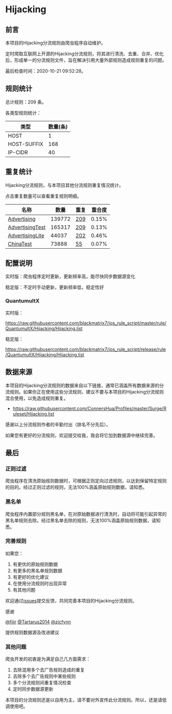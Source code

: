 # Hijacking

## 前言

本项目的Hijacking分流规则由爬虫程序自动维护。

定时爬取互联网上开源的Hijacking分流规则，将其进行清洗、去重、合并、优化后，形成单一的分流规则文件，旨在解决引用大量外部规则造成规则重复的问题。


最后检查时间：2020-10-21 09:52:28。

## 规则统计

总计规则：209 条。

各类型规则统计：

| 类型 | 数量(条) |
| ---- | ---- |
| HOST | 1 |
| HOST-SUFFIX | 168 |
| IP-CIDR | 40 |
## 重复统计

Hijacking分流规则，与本项目其他分流规则重复情况统计。

点击重复数量可以查看重复规则明细。

| 名称 | 数量 | 重复 | 重合度 |
| ---- | ---- | ---- | ------ |
|  [Advertising](https://github.com/blackmatrix7/ios_rule_script/tree/master/rule/QuantumultX/Advertising)    | 139772   | [209](https://github.com/blackmatrix7/ios_rule_script/tree/master/rule/QuantumultX/Hijacking/Repeat/Advertising.list)   |   0.15%  |
|  [AdvertisingTest](https://github.com/blackmatrix7/ios_rule_script/tree/master/rule/QuantumultX/AdvertisingTest)    | 165317   | [209](https://github.com/blackmatrix7/ios_rule_script/tree/master/rule/QuantumultX/Hijacking/Repeat/AdvertisingTest.list)   |   0.13%  |
|  [AdvertisingLite](https://github.com/blackmatrix7/ios_rule_script/tree/master/rule/QuantumultX/AdvertisingLite)    | 44037   | [202](https://github.com/blackmatrix7/ios_rule_script/tree/master/rule/QuantumultX/Hijacking/Repeat/AdvertisingLite.list)   |   0.46%  |
|  [ChinaTest](https://github.com/blackmatrix7/ios_rule_script/tree/master/rule/QuantumultX/ChinaTest)    | 73888   | [55](https://github.com/blackmatrix7/ios_rule_script/tree/master/rule/QuantumultX/Hijacking/Repeat/ChinaTest.list)   |   0.07%  |
## 配置说明

实时版：爬虫程序定时更新，更新频率高，能尽快同步数据源变化

稳定版：不定时手动更新，更新频率低，稳定性好

### QuantumultX 
实时版：

https://raw.githubusercontent.com/blackmatrix7/ios_rule_script/master/rule/QuantumultX/Hijacking/Hijacking.list

稳定版：

https://raw.githubusercontent.com/blackmatrix7/ios_rule_script/release/rule/QuantumultX/Hijacking/Hijacking.list

## 数据来源

本项目的Hijacking分流规则的数据来自以下链接，通常已涵盖所有数据来源的分流规则。如果你正在使用这些分流规则，建议不要与本项目的Hijacking分流规则混合使用，以免造成规则重复。

- https://raw.githubusercontent.com/ConnersHua/Profiles/master/Surge/Ruleset/Hijacking.list


感谢以上分流规则作者的辛勤付出（排名不分先后）。

如果您有更好的分流规则，欢迎提交给我，我会将它加到数据源中继续完善。

## 最后

### 正则过滤

爬虫程序在清洗原始规则数据时，可根据正则定向过滤规则，以达到保留特定规则的目的。经过正则过滤的规则，无法100%涵盖原始规则数据，请知悉。

### 黑名单

爬虫程序内置部分规则黑名单，在对原始数据进行清洗时，自动将可能引起异常的黑名单规则去除。经过黑名单去除的规则，无法100%涵盖原始规则数据，请知悉。

### 完善规则

如果您：

1. 有更优的原始规则数据
2. 有更多的黑名单规则数据
3. 有更好的优化建议
4. 在使用分流规则时出现异常
5. 有其他问题

欢迎通过[issues](https://github.com/blackmatrix7/ios_rule_script/issues/new)提交反馈，共同完善本项目的Hijacking分流规则。

感谢

[@fiiir](https://github.com/fiiir) [@Tartarus2014](https://github.com/Tartarus2014) [@zjcfynn](https://github.com/zjcfynn) 

提供规则数据源及改进建议

### 其他问题

爬虫开发的初衷是为满足自己几方面需求：

1. 去除混用多个去广告规则造成的重复
2. 去除多个去广告规则中某些规则
3. 多个分流规则间重复情况检查
4. 定时同步数据源更新

本项目的分流规则还是以自用为主，请不要对外宣传此分流规则。所以，还是请低调使用吧。